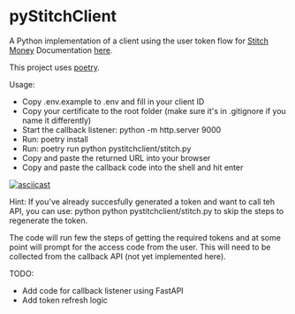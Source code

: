 # pyStitchClient

A Python implementation of a client using the user token flow for [Stitch Money](https://stitch.money/)
Documentation [here](https://stitch.money/docs/stitch-sso/user-tokens).

This project uses [poetry](https://python-poetry.org/).

Usage:
* Copy .env.example to .env and fill in your client ID
* Copy your certificate to the root folder (make sure it's in .gitignore if you name it differently)
* Start the callback listener: python -m http.server 9000
* Run: poetry install
* Run: poetry run python pystitchclient/stitch.py
* Copy and paste the returned URL into your browser
* Copy and paste the callback code into the shell and hit enter

[![asciicast](https://asciinema.org/a/Az6ejR0DSkSHONnZ69gPyrGPQ.svg)](https://asciinema.org/a/Az6ejR0DSkSHONnZ69gPyrGPQ)

Hint: 
If you've already succesfully generated a token and want to call teh API, you can use:
python python pystitchclient/stitch.py <token> to skip the steps to regenerate the token.

The code will run few the steps of getting the required tokens and at some point will prompt for the access code from the user. This will need to be collected from the callback API (not yet implemented here).

TODO:
* Add code for callback listener using FastAPI 
* Add token refresh logic
